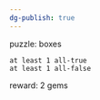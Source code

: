 ```yaml
---
dg-publish: true
---
```

puzzle: boxes
```
at least 1 all-true
at least 1 all-false
```
reward: 2 gems